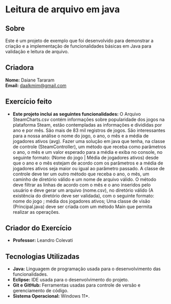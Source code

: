# Leitura de arquivo em java 

## Sobre

Este é um projeto de exemplo que foi desenvolvido para demonstrar a criação e a  implementação de funcionalidades básicas em Java para validação e leitura de arquivo.

## Criadora

**Nome:** Daiane Tararam  
**Email:** daalkmim@gmail.com 

## Exercício feito

- **Este projeto inclui as seguintes funcionalidades:**
O Arquivo SteamCharts.csv contém informações sobre popularidade dos jogos na plataforma Steam, estão
contempladas as informações e divididas por ano e por mês. São mais de 83 mil registros de jogos.
São interessantes para a nossa análise o nome do jogo, o ano, o mês e a média de jogadores ativos (avg).
Fazer uma solução em java que tenha, na classe de controle (SteamController), um método que receba como
parâmetros o ano, o mês e um valor esperado para a média e exiba no console, no seguinte formato: (Nome
do jogo | Média de jogadores ativos) desde que o ano e o mês estejam de acordo com os parâmetros e a
média de jogadores ativos seja maior ou igual ao parâmetro passado.
A classe de controle deve ter um outro método que receba o ano, o mês, um caminho de diretório válido e
um nome de arquivo válido. O método deve filtrar as linhas de acordo com o mês e o ano inseridos pelo
usuário e deve gerar um arquivo (nome.csv), no diretório válido (A existência do diretório deve ser validada),
com o seguinte formato:
nome do jogo ; média dos jogadores ativos;
Uma classe de visão (Principal.java) deve ser criada com um método Main que permita realizar as operações.

## Criador do Exercício 
- **Professor:** Leandro Colevati

## Tecnologias Utilizadas

- **Java:** Linguagem de programação usada para o desenvolvimento das funcionalidades.
- **Eclipse:** IDE usada para o desenvolvimento do projeto.
- **Git e GitHub:** Ferramentas usadas para controle de versão e gerenciamento de código.
- **Sistema Operacional:** Windows 11*.

